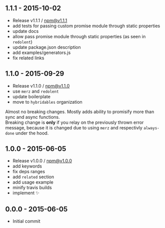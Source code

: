 

## 1.1.1 - 2015-10-02
- Release v1.1.1 / npm@v1.1.1
- add tests for passing custom promise module through static properties
- update docs
- allow pass promise module through static properties (as seen in `redolent`)
- update package.json description
- add examples/generators.js
- fix related links

## 1.1.0 - 2015-09-29
- Release v1.1.0 / npm@v1.1.0
- use `merz` and `redolent`
- update boilerplate
- move to `hybridables` organization

Almost no breaking changes. Mostly adds ability to promisify more than sync and async functions.  
Breaking change is **only** if you relay on the previously thrown error message, because it is changed due to using `merz` and respectivly `always-done` under the hood.

## 1.0.0 - 2015-06-05
- Release v1.0.0 / npm@v1.0.0
- add keywords
- fix deps ranges
- add `related` section
- add usage example
- minify travis builds
- implement :sparkles:

## 0.0.0 - 2015-06-05
- Initial commit